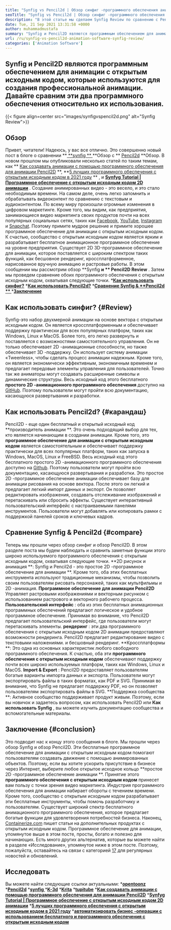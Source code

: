 ```yaml
---
title: "Synfig vs Pencil2d | Обзор синфиг -программного обеспечения анимации" 
seoTitle: "Synfig vs Pencil2d | Обзор синфиг -программного обеспечения анимации" 
description: "В этой статье мы сделаем Synfig Review по сравнению с Pencil2D Review. Оба являются ведущими программным обеспечением для анимации с открытым исходным кодом самостоятельно и богатыми." 
date: Tue, 21 Sep 2021 13:31:58 +0000
author: muhammadmustafa
summary: "Synfig и Pencil2D являются программным обеспечением для анимации с открытым исходным кодом, которые используются для создания профессиональной анимации. Давайте сравним эти два программного обеспечения относительно их использования." 
url: /ru/synfig-vs-pencil2d-animation-software-synfig-review/
categories: ['Animation Software']
---
```


## Synfig и Pencil2D являются программным обеспечением для анимации с открытым исходным кодом, которые используются для создания профессиональной анимации. Давайте сравним эти два программного обеспечения относительно их использования.

{{< figure align=center src="images/synfigvspencil2d.png" alt="Synfig Review">}}


## Обзор
Привет, читатели! Надеюсь, у вас все отлично. Это совершенно новый пост в блоге о сравнении **[ **synfig ** ][1]  **Обзор с **  [Pencil2d][2]  **Обзор. В новом прошлом мы опубликовали несколько статей по таким темам, как **  [Как создавать анимации с помощью программного обеспечения для анимации Pencil2D][3] **,  **[5 лучших программного обеспечения с открытым исходным кодом в 2021 году][4] ** , и  **[Synfyg Tutorial | Программное обеспечение с открытым исходным кодом 2D анимации][5]**  . Создание анимированных видео - это весело, и это стало необходимым времени. На самом деле, очень легко запомнить и обрабатывать видеоконтент по сравнению с текстовым и аудиоконтентом. По всему миру произошли огромные изменения в цифровом маркетинге. Кроме того, мы видим, как предприятия, занимающиеся видео маркетинга своих продуктов почти на всех популярных социальных сетях, таких как [Facebook][6], [YouTube][7], [Instagram][8] и [Snapchat][9].
Поэтому примите мудрое решение и примите хорошее программное обеспечение для анимации с открытым исходным кодом. К счастью, сообщество с открытым исходным кодом является ярким и разрабатывает бесплатное анимационное программное обеспечение на уровне предприятия. Существует 2D 3D-программное обеспечение для анимации, которое поставляется с широким спектром таких функций, как бесшовное рендеринг, кроссплатформенное, нарисованное вручную анимацию и растровые работы. В этом сообщении мы рассмотрим обзор **Synfig  **и **  Pencil2D Review** . Затем мы проведем сравнение обоих программного обеспечения с открытым исходным кодом, охватывая следующие точки.
  ***[Как использовать синфиг?][10]** 
  ***[Как использовать Pencil2d?][11]** 
  ***[Сравнение Synfig &  **Pencil2d ** ][12]** 
  ***[Заключение][13]** 

## **Как использовать синфиг?** {#Review}
Synfig-это набор двухмерной анимации на основе вектора с открытым исходным кодом. Он является кроссплатформенным и обеспечивает поддержку практически для всех популярных платформ, таких как Windows, Linux и MacOS. Более того, его легко развернуть и поставляется с возможностями самостоятельного управления. Он не только обеспечивает 2D -анимационные способности, но также обеспечивает 3D -поддержку. Он использует систему анимации «Tweenless», чтобы сделать процесс анимации надежным. Кроме того, он является экономически эффективным, экономичным временем и предлагает передовые элементы управления для пользователей. Точно так же аниматоры могут создавать расширенные символы и динамические структуры. Весь исходный код этого бесплатного **простого 2D -анимационного программного обеспечения**  доступно на [GitHub][14]. Поэтому пользователи могут пройти всю документацию, касающуюся развертывания и разработки.

## Как использовать Pencil2d?   {#карандаш}
Pencil2D - еще один бесплатный и открытый исходный код **производитель анимации **. Это очень подходящий выбор для тех, кто является начинающим в создании анимации. Кроме того, это  **программное обеспечение для анимации с открытым исходным кодом**   является самостоятельным и обеспечивает поддержку практически для всех популярных платформ, таких как запуска в Windows, MacOS, Linux и FreeBSD. Весь исходный код этого бесплатного простого 2D -анимационного программного обеспечения доступно на [Github][15]. Поэтому пользователи могут пройти всю документацию, касающуюся развертывания и разработки. Это простое 2D -программное обеспечение анимации обеспечивает базу для анимации рисования на основе вектора. После этого он легкий и предлагает легкий импорт данных и экспорт. Он позволяет редактировать изображения, создавать отслеживание изображений и перетаскивать или сбросить эффекты. Существует интерактивный пользовательский интерфейс с настраиваемыми панелями инструментов. Пользователи могут добавлять или копировать рамки с поддержкой панелей сроков и ключевых кадров.

## Сравнение Synfig & Pencil2d   {#compare}
Теперь мы прошли через обзор синфиг и обзор Pencil2D. В этом разделе поста мы будем наблюдать и сравнить заметные функции этого широко используемого программного обеспечения с открытым исходным кодом, охватывая следующие точки.
**2D рисунок и анимация **: Synfig и Pencil2d - это простое 2D -программное обеспечение для анимации **. Кроме того, оба этих бесплатных инструмента используют традиционные механизмы, чтобы позволить своим пользователям рисовать персонажей, таких как мультфильмы и 2D -анимация.  **Программное обеспечение для анимации Pencil2D**   Управляет растровыми изображениями и векторным рисунком с использованием растрового и векторного рабочего процесса.
**Пользовательский интерфейс** : оба из этих бесплатных анимационных программных обеспечений предлагают логическое и удобное программное обеспечение. Принимая во внимание, что Pencil2D предлагает пользовательский интерфейс, где пользователи могут перетаскивать элементы.
**рендеринг** : эти два программного обеспечения с открытым исходным кодом 2D анимации предоставляют возможности рендеринга. Pencil2D предлагает редактирование видео с текстовыми наложениями. и бесшовный рендеринг.
**Кроссплатформы **: Это одна из основных характеристик любого свободного программного обеспечения. К счастью, оба эти  **программного обеспечения с открытым исходным кодом**   обеспечивают поддержку почти всех широко используемых платформ, таких как Windows, Linux и MacOS.
**Import & Export** : Pencil2D предоставляет пользователям богатые варианты импорта данных и экспорта. Пользователи могут экспортировать файлы в таких форматах, как PDF и SVG. Принимая во внимание, что Synfig не предлагает поддержку PDF, но он позволяет пользователям экспортировать файлы в SVG.
**Поддержка сообщества **: Активное сообщество поддерживает продукт живым. Поэтому, если вы новичок и задаетесь вопросом, как использовать Pencil2D или  **Как использовать Synfig**  , вы можете изучить документацию сообщества и вспомогательные материалы.

## Заключение   {#conclusion}
Это подводит нас к концу этого сообщения в блоге. Мы прошли через обзор Synfig и обзор Pencil2D. Эти бесплатные программное обеспечение для анимации с открытым исходным кодом помогают пользователям создавать движение с помощью анимированных объектов. Поэтому, если вы хотите ускорить присутствие в бизнесе через Интернет, выберите любое открытое исходное кольцо **простое 2D -программное обеспечение анимации **. Принятие этого  **программного обеспечения с открытым исходным кодом**   принесет вам пользу с точки зрения видео маркетинга. Индустрия программного обеспечения для анимации набирает обороты с течением времени. Кроме того, сообщество с открытым исходным кодом разрабатывает эти бесплатные инструменты, чтобы помочь разработчику и пользователям. Существует широкий спектр бесплатного анимационного программного обеспечения, которое предлагает богатые функции для удовлетворения потребностей бизнеса.
Наконец, [Containerize.com][16] пишет статьи на дополнительных продуктах с открытым исходным кодом. Программное обеспечение для анимации, упомянутое выше в этом посте, просты, богато и полезно для начинающих. Есть много других альтернатив, которые вы можете найти в разделе «Исследование», упомянутое ниже в этом посте. Поэтому, пожалуйста, оставайтесь на связи с категорией [17][17] для регулярных новостей и обновлений.

## Исследовать
Вы можете найти следующие ссылки актуальными:
  *[**opentoonz** ][18]
  ***[Pencil2d][2]** 
  *[**synfig** ][1]
  ***[K-3d][19]** 
  ***[Krita][20]** 
  ***[tupitube][21]** 
  ***[Как создавать анимации с помощью программного обеспечения для анимации Pencil2D][3]** 
  ***[Synfyg Tutorial | Программное обеспечение с открытым исходным кодом 2D анимации][5]** 
  ***[5 лучших программного обеспечения с открытым исходным кодом в 2021 году][4]** 
  ***[автоматизировать бизнес -операции с использованием бесплатного и программного обеспечения с открытым исходным кодом][22]** 

  
[1]: https://products.containerize.com/animation-software/synfig/
[2]: https://products.containerize.com/animation-software/pencil2d/
[3]: https://blog.containerize.com/animation-software/how-to-create-animations-with-pencil2d-animation-software/
[4]: https://blog.containerize.com/animation-software/top-5-open-source-animation-software-in-2021/
[5]: https://blog.containerize.com/animation-software/synfig-tutorial-an-open-source-2d-animation-software/
[6]: https://www.facebook.com/
[7]: https://www.youtube.com/
[8]: http://instagram.com/
[9]: https://www.snapchat.com/
[10]: #review
[11]: #pencil
[12]: #compare
[13]: #Conclusion
[14]: https://github.com/synfig/synfig
[15]: https://github.com/pencil2d/pencil
[16]: https://www.containerize.com/
[17]: https://products.containerize.com/animation-software/
[18]: https://products.containerize.com/animation-software/opentoonz/
[19]: https://products.containerize.com/animation-software/k3d/
[20]: https://products.containerize.com/animation-software/krita/
[21]: https://products.containerize.com/animation-software/tupitube/
[22]: https://blog.containerize.com/blogging/automate-business-operations-using-open-source-software/
